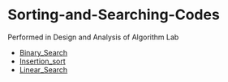 # Sorting-and-Searching-Codes
Performed in Design and Analysis of Algorithm Lab
- [Binary_Search](https://github.com/neerajsingh116/Sorting-and-Searching-Codes/blob/master/Binary_Search)
- [Insertion_sort](https://github.com/neerajsingh116/Sorting-and-Searching-Codes/blob/master/Insertion_sort)
- [Linear_Search](https://github.com/neerajsingh116/Sorting-and-Searching-Codes/blob/master/Linear_Search)
